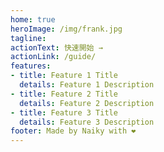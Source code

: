 ```yaml
---
home: true
heroImage: /img/frank.jpg
tagline: 
actionText: 快速開始 →
actionLink: /guide/
features:
- title: Feature 1 Title
  details: Feature 1 Description
- title: Feature 2 Title
  details: Feature 2 Description
- title: Feature 3 Title
  details: Feature 3 Description
footer: Made by Naiky with ❤️
---
```

